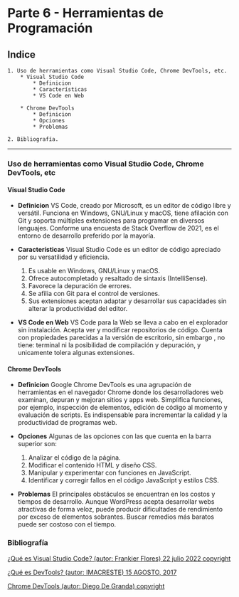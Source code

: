 # Parte 6 - Herramientas de Programación

## Indice

    1. Uso de herramientas como Visual Studio Code, Chrome DevTools, etc.
        * Visual Studio Code
            * Definicion
            * Características
            * VS Code en Web

        * Chrome DevTools
            * Definicion
            * Opciones
            * Problemas

    2. Bibliografía.

---

### Uso de herramientas como Visual Studio Code, Chrome DevTools, etc

#### Visual Studio Code

* **Definicion** VS Code, creado por Microsoft, es un editor de código libre y versátil. Funciona en Windows, GNU/Linux y macOS, tiene afilación con Git y soporta múltiples extensiones para programar en diversos lenguajes. Conforme una encuesta de Stack Overflow de 2021, es el entorno de desarrollo preferido por la mayoría.

* **Características** Visual Studio Code es un editor de código apreciado por su versatilidad y eficiencia.
    1. Es usable en Windows, GNU/Linux y macOS.
    2. Ofrece autocompletado y resaltado de sintaxis (IntelliSense).
    3. Favorece la depuración de errores.
    4. Se afilia con Git para el control de versiones.
    5. Sus extensiones aceptan adaptar y desarrollar sus capacidades sin alterar la productividad del editor.

* **VS Code en Web** VS Code para la Web se lleva a cabo en el explorador sin instalación. Acepta ver y modificar repositorios de código. Cuenta con propiedades parecidas a la versión de escritorio, sin embargo , no tiene: terminal ni la posibilidad de compilación y depuración, y unicamente tolera algunas extensiones.

#### Chrome DevTools

* **Definicion** Google Chrome DevTools es una agrupación de herramientas en el navegador Chrome donde los desarrolladores web examinan, depuran y mejoran sitios y apps web. Simplifica funciones, por ejemplo, inspección de elementos, edición de código al momento y evaluación de scripts. Es indispensable para incrementar la calidad y la productividad de programas web.

* **Opciones** Algunas de las opciones con las que cuenta en la barra superior son:
    1. Analizar el código de la página.
    2. Modificar el contenido HTML y diseño CSS.
    3. Manipular y experimentar con funciones en JavaScript.
    4. Identificar y corregir fallos en el código JavaScript y estilos CSS.

* **Problemas** El principales obstáculos se encuentran en los costos y tiempos de desarrollo. Aunque WordPress acepta desarrollar webs atractivas de forma veloz, puede producir dificultades de rendimiento por exceso de elementos sobrantes. Buscar  remedios más baratos puede ser costoso con el tiempo.

### Bibliografía

[¿Qué es Visual Studio Code? (autor: Frankier Flores) 22 julio 2022 copyright](https://openwebinars.net/blog/que-es-visual-studio-code-y-que-ventajas-ofrece/)

[¿Qué es DevTools? (autor: IMACRESTE) 15 AGOSTO, 2017](https://imacreste.com/que-es-y-porque-usar-devtools/)

[Chrome DevTools (autor: Diego De Granda) copyright](https://platzi.com/clases/1758-html-practico/24684-chrome-dev-tools/)
